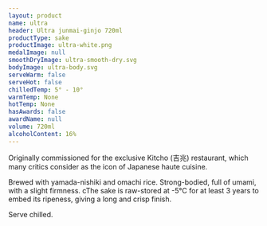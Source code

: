 ```yaml
---
layout: product
name: ultra
header: Ultra junmai-ginjo 720ml
productType: sake
productImage: ultra-white.png
medalImage: null
smoothDryImage: ultra-smooth-dry.svg
bodyImage: ultra-body.svg
serveWarm: false
serveHot: false
chilledTemp: 5° - 10°
warmTemp: None
hotTemp: None
hasAwards: false
awardName: null
volume: 720ml
alcoholContent: 16%
---
```


Originally commissioned for the exclusive Kitcho (吉兆) restaurant, which many critics consider as the icon of Japanese haute cuisine.  

Brewed with yamada-nishiki and omachi rice. Strong-bodied, full of umami, with a slight firmness. cThe sake is raw-stored at -5°C for at least 3 years to embed its ripeness, giving a long and crisp finish.  

Serve chilled.  
